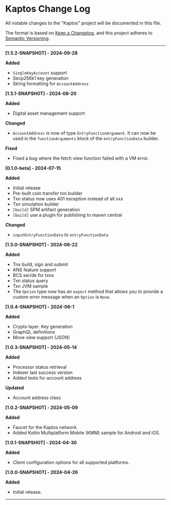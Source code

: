 # Kaptos Change Log

All notable changes to the "Kaptos" project will be documented in this file.

The format is based on [Keep a Changelog](https://keepachangelog.com/en/1.1.0/),
and this project adheres to [Semantic Versioning](https://semver.org/spec/v2.0.0.html).

---
**[1.5.2-SNAPSHOT] - 2024-09-28**

**Added**
- `SingleKeyAccount` support
- Secp256k1 key generation
- String formatting for `AccountAddress`

**[1.5.1-SNAPSHOT] - 2024-08-20**

**Added**
- Digital asset management support

**Changed**
- `AccountAddress` is now of type `EntryFunctionArgument`. It can now be used in 
the `functionArguments` block of the `entryFunctionData` builder.

**Fixed**
- Fixed a bug where the fetch view function failed with a VM error.

**[0.1.0-beta] - 2024-07-15**

**Added**
- Initial release 
- Pre-built coin transfer txn builder
- Txn status now uses 401 exception instead of all xxx 
- Txn simulation builder
- `[build]` SPM artifact generation
- `[build]` use a plugin for publishing to maven central

**Changed**
- `inputEntryFunctionData` to `entryFunctionData`

**[1.5.0-SNAPSHOT] - 2024-06-22**

**Added**
- Tnx build, sign and submit
- ANS feature support
- BCS ser/de for txns
- Txn status query
- Txn JVM sample
- The `Option` type now has an `expect` method that allows you to provide a custom error message when an `Option` is `None`.

**[1.0.4-SNAPSHOT] - 2024-06-1**

**Added**
- Crypto layer. Key generation
- GraphQL definitions
- Move view support (JSON)

**[1.0.3-SNAPSHOT] - 2024-05-14**

**Added**
- Processor status retrieval
- Indexer last success version
- Added tests for account address

**Updated**
- Account address class

**[1.0.2-SNAPSHOT] - 2024-05-09**

**Added**
 - Faucet for the Kaptos network.
 - Added Kotlin Multiplatform Mobile (KMM) sample for Android and iOS.

**[1.0.1-SNAPSHOT] - 2024-04-30**

**Added**
- Client configuration options for all supported platforms.

**[1.0.0-SNAPSHOT] - 2024-04-26**

**Added**
- Initial release.
---